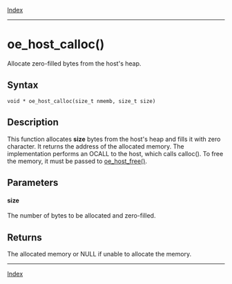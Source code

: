 [Index](index.md)

---
# oe_host_calloc()

Allocate zero-filled bytes from the host's heap.

## Syntax

    void * oe_host_calloc(size_t nmemb, size_t size)
## Description 

This function allocates **size** bytes from the host's heap and fills it with zero character. It returns the address of the allocated memory. The implementation performs an OCALL to the host, which calls calloc(). To free the memory, it must be passed to [oe_host_free()](enclave_8h_a55a7639aba6df88ba6b1a0adcba7c581_1a55a7639aba6df88ba6b1a0adcba7c581.md).



## Parameters

#### size

The number of bytes to be allocated and zero-filled.

## Returns

The allocated memory or NULL if unable to allocate the memory.

---
[Index](index.md)

